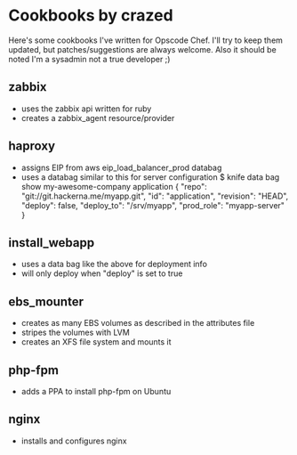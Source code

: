 Cookbooks by crazed
===================

Here's some cookbooks I've written for Opscode Chef. I'll try to keep them updated, but patches/suggestions are always welcome. Also it should be noted I'm a sysadmin not a true developer ;)

zabbix
------
 * uses the zabbix api written for ruby 
 * creates a zabbix_agent resource/provider

haproxy
-------
 * assigns EIP from aws eip_load_balancer_prod databag
 * uses a databag similar to this for server configuration
    $ knife data bag show my-awesome-company application
    {
      "repo": "git://git.hackerna.me/myapp.git",
      "id": "application",
      "revision": "HEAD",
      "deploy": false,
      "deploy_to": "/srv/myapp",
      "prod_role": "myapp-server"
    }

install_webapp
--------------
 * uses a data bag like the above for deployment info
 * will only deploy when "deploy" is set to true

ebs_mounter
-----------
 * creates as many EBS volumes as described in the attributes file
 * stripes the volumes with LVM
 * creates an XFS file system and mounts it 

php-fpm
-------
 * adds a PPA to install php-fpm on Ubuntu

nginx
-----
 * installs and configures nginx
